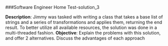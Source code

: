 ###Software Engineer Home Test-solution_3

__Description__:
    Jimmy was tasked with writing a class that takes a base list of strings and a series of
    transformations and applies them, returning the end result.
    To better utilize all available resources, the solution was done in a multi-threaded fashion.
__Objective__: 
    Explain the problems with this solution, and offer 2 alternatives. Discuss the advantages of each
    approach



